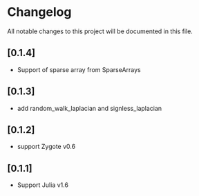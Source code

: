 # Changelog

All notable changes to this project will be documented in this file.

## [0.1.4]

- Support of sparse array from SparseArrays

## [0.1.3]

- add random_walk_laplacian and signless_laplacian

## [0.1.2]

- support Zygote v0.6

## [0.1.1]

- Support Julia v1.6
